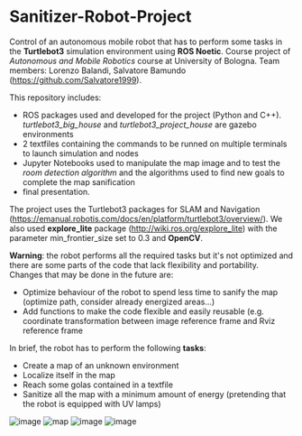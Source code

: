 # Sanitizer-Robot-Project
Control of an autonomous mobile robot that has to perform some tasks in the **Turtlebot3** simulation environment using **ROS Noetic**. Course project of *Autonomous and Mobile Robotics* course at University of Bologna. Team members: Lorenzo Balandi, Salvatore Bamundo (https://github.com/Salvatore1999).

This repository includes:
* ROS packages used and developed for the project (Python and C++). *turtlebot3_big_house*  and *turtlebot3_project_house* are gazebo environments
* 2 textfiles containing the commands to be runned on multiple terminals to launch simulation and nodes
* Jupyter Notebooks used to manipulate the map image and to test the *room detection algorithm* and the algorithms used to find new goals to complete the map sanification
* final presentation.

The project uses the Turtlebot3 packages for SLAM and Navigation (https://emanual.robotis.com/docs/en/platform/turtlebot3/overview/). We also used **explore_lite** package (http://wiki.ros.org/explore_lite) with the parameter min_frontier_size set to 0.3 and **OpenCV**.

**Warning**: the robot performs all the required tasks but it's not optimized and there are some parts of the code that lack flexibility and portability. Changes that may be done in the future are:
* Optimize behaviour of the robot to spend less time to sanify the map (optimize path, consider already energized areas...)
* Add functions to make the code flexible and easily reusable (e.g. coordinate transformation between image reference frame and Rviz reference frame

In brief, the robot has to perform the following **tasks**:
* Create a map of an unknown environment
* Localize itself in the map
* Reach some golas contained in a textfile
* Sanitize all the map with a minimum amount of energy (pretending that the robot is equipped with UV lamps)

![image](https://user-images.githubusercontent.com/100198704/156595631-bd50f70e-ce67-42dc-bdab-9c69ef50c8e0.png)
![map](https://user-images.githubusercontent.com/100198704/156595405-5d07c474-18ff-4ed8-982a-0ab7939f336d.png)
![image](https://user-images.githubusercontent.com/100198704/156595678-188fd558-f8c4-47be-a0f2-6eab590ee7c2.png)
![image](https://user-images.githubusercontent.com/100198704/156595542-a9dcec8f-6491-4b4c-9b2b-75edd4671cb6.png)
